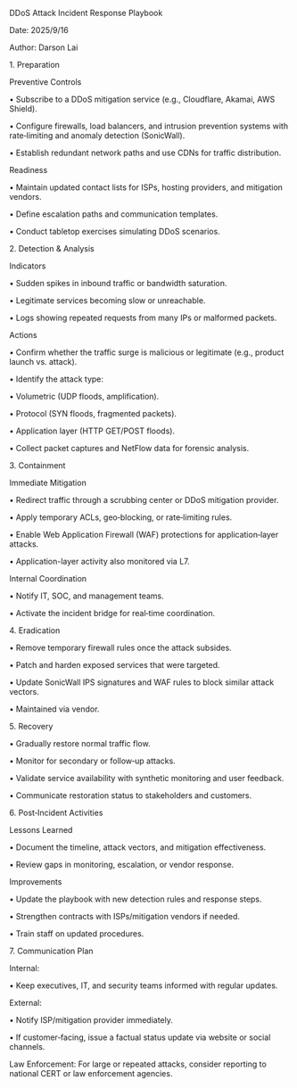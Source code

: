 DDoS Attack Incident Response Playbook

Date: 2025/9/16

Author: Darson Lai

1\. Preparation

Preventive Controls

• Subscribe to a DDoS mitigation service (e.g., Cloudflare, Akamai, AWS
Shield).

• Configure firewalls, load balancers, and intrusion prevention systems
with rate‑limiting and anomaly detection (SonicWall).

• Establish redundant network paths and use CDNs for traffic
distribution.

Readiness

• Maintain updated contact lists for ISPs, hosting providers, and
mitigation vendors.

• Define escalation paths and communication templates.

• Conduct tabletop exercises simulating DDoS scenarios.

2\. Detection & Analysis

Indicators

• Sudden spikes in inbound traffic or bandwidth saturation.

• Legitimate services becoming slow or unreachable.

• Logs showing repeated requests from many IPs or malformed packets.

Actions

• Confirm whether the traffic surge is malicious or legitimate (e.g.,
product launch vs. attack).

• Identify the attack type:

• Volumetric (UDP floods, amplification).

• Protocol (SYN floods, fragmented packets).

• Application layer (HTTP GET/POST floods).

• Collect packet captures and NetFlow data for forensic analysis.

3\. Containment

Immediate Mitigation

• Redirect traffic through a scrubbing center or DDoS mitigation
provider.

• Apply temporary ACLs, geo‑blocking, or rate‑limiting rules.

• Enable Web Application Firewall (WAF) protections for
application‑layer attacks.

• Application-layer activity also monitored via L7.

Internal Coordination

• Notify IT, SOC, and management teams.

• Activate the incident bridge for real‑time coordination.

4\. Eradication

• Remove temporary firewall rules once the attack subsides.

• Patch and harden exposed services that were targeted.

• Update SonicWall IPS signatures and WAF rules to block similar attack
vectors.

• Maintained via vendor.

5\. Recovery

• Gradually restore normal traffic flow.

• Monitor for secondary or follow‑up attacks.

• Validate service availability with synthetic monitoring and user
feedback.

• Communicate restoration status to stakeholders and customers.

6\. Post‑Incident Activities

Lessons Learned

• Document the timeline, attack vectors, and mitigation effectiveness.

• Review gaps in monitoring, escalation, or vendor response.

Improvements

• Update the playbook with new detection rules and response steps.

• Strengthen contracts with ISPs/mitigation vendors if needed.

• Train staff on updated procedures.

7\. Communication Plan

Internal:

• Keep executives, IT, and security teams informed with regular updates.

External:

• Notify ISP/mitigation provider immediately.

• If customer‑facing, issue a factual status update via website or
social channels.

Law Enforcement: For large or repeated attacks, consider reporting to
national CERT or law enforcement agencies.

